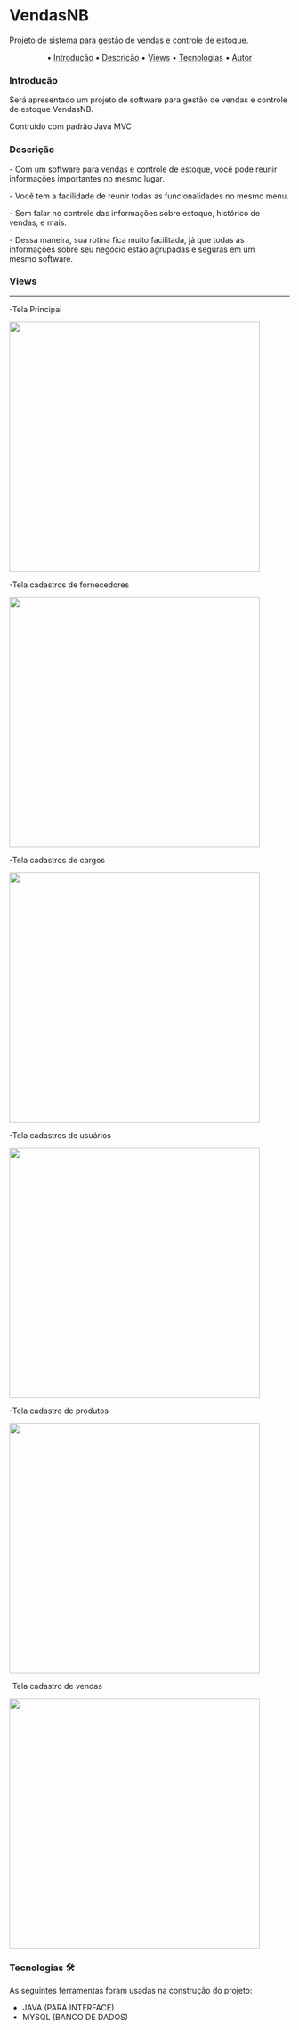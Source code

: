 # VendasNB
Projeto de sistema para gestão de vendas e controle de estoque.
<p align="center">
 • <a href="#introducao">Introdução</a> •
 <a href="#decricao">Descrição</a> •
 <a href="#views">Views</a> •
 <a href="#tecnologias">Tecnologias</a> • 
 <a href="#autor">Autor</a> 
</p>

### Introdução
<p>Será apresentado um projeto de software para gestão de vendas e controle de estoque VendasNB.</p>
<p>Contruido com padrão Java MVC</p>

### Descrição
<p>- Com um software para vendas e controle de estoque, você pode reunir informações importantes no mesmo lugar.</p>
<p>- Você tem a facilidade de reunir todas as funcionalidades no mesmo menu.</p>
<p>- Sem falar no controle das informações sobre estoque, histórico de vendas, e mais.</p>
<p>- Dessa maneira, sua rotina fica muito facilitada, já que todas as informações sobre seu negócio estão agrupadas e seguras em um mesmo software.</p>

### Views
---

<p>-Tela Principal</p>
<img height="450em" src="https://raw.githubusercontent.com/Nicolas-Bueno/vendasNB/main/imagens_software/principal.png"/>

<p>-Tela cadastros de fornecedores</p>
<img height="450em" src="https://raw.githubusercontent.com/Nicolas-Bueno/vendasNB/main/imagens_software/fornecedores.png"/>

<p>-Tela cadastros de cargos</p>
<img height="450em" src="https://raw.githubusercontent.com/Nicolas-Bueno/vendasNB/main/imagens_software/cargos.png"/>

<p>-Tela cadastros de usuários</p>
<img height="450em" src="https://raw.githubusercontent.com/Nicolas-Bueno/vendasNB/main/imagens_software/usuario.png"/>

<p>-Tela cadastro de produtos</p>
<img height="450em" src="https://raw.githubusercontent.com/Nicolas-Bueno/vendasNB/main/imagens_software/produtos.png"/>

<p>-Tela cadastro de vendas</p>
<img height="450em" src="https://raw.githubusercontent.com/Nicolas-Bueno/vendasNB/main/imagens_software/vendas.png"/>

<h4 align="center"> 
	
</h4>

### Tecnologias 🛠

As seguintes ferramentas foram usadas na construção do projeto:

- JAVA (PARA INTERFACE)
- MYSQL (BANCO DE DADOS)
